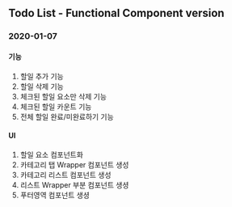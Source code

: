 ## Todo List - Functional Component version

### 2020-01-07

#### 기능
1. 할일 추가 기능
2. 할일 삭제 기능
3. 체크된 할일 요소만 삭제 기능
4. 체크된 할일 카운트 기능
5. 전체 할일 완료/미완료하기 기능

#### UI
1. 할일 요소 컴포넌트화
1. 카테고리 탭 Wrapper 컴포넌트 생성
2. 카테고리 리스트 컴포넌트 생성
3. 리스트 Wrapper 부분 컴포넌트 생셩
3. 푸터영역 컴포넌트 생셩
